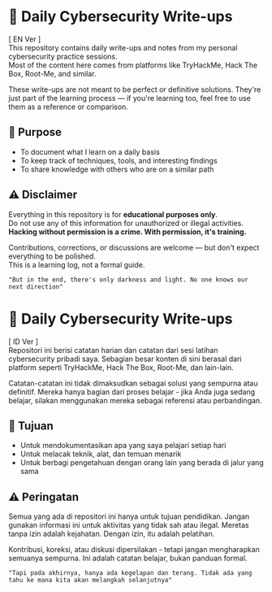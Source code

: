 # 🧷 Daily Cybersecurity Write-ups
[ EN Ver ] <br>
This repository contains daily write-ups and notes from my personal cybersecurity practice sessions.  
Most of the content here comes from platforms like TryHackMe, Hack The Box, Root-Me, and similar.

These write-ups are not meant to be perfect or definitive solutions. They're just part of the learning process — if you're learning too, feel free to use them as a reference or comparison.

## 🧠 Purpose

- To document what I learn on a daily basis
- To keep track of techniques, tools, and interesting findings
- To share knowledge with others who are on a similar path


## ⚠️ Disclaimer

Everything in this repository is for **educational purposes only**.  
Do not use any of this information for unauthorized or illegal activities.  
**Hacking without permission is a crime. With permission, it's training.**

Contributions, corrections, or discussions are welcome — but don't expect everything to be polished.  
This is a learning log, not a formal guide.

```
"But in the end, there's only darkness and light. No one knows our next direction"
```


# 🧷 Daily Cybersecurity Write-ups
[ ID Ver ] <br>
Repositori ini berisi catatan harian dan catatan dari sesi latihan cybersecurity pribadi saya. Sebagian besar konten di sini berasal dari platform seperti TryHackMe, Hack The Box, Root-Me, dan lain-lain. 

Catatan-catatan ini tidak dimaksudkan sebagai solusi yang sempurna atau definitif. Mereka hanya bagian dari proses belajar - jika Anda juga sedang belajar, silakan menggunakan mereka sebagai referensi atau perbandingan.


## 🧠 Tujuan
- Untuk mendokumentasikan apa yang saya pelajari setiap hari
- Untuk melacak teknik, alat, dan temuan menarik
- Untuk berbagi pengetahuan dengan orang lain yang berada di jalur yang sama


## ⚠️ Peringatan
Semua yang ada di repositori ini hanya untuk tujuan pendidikan. Jangan gunakan informasi ini untuk aktivitas yang tidak sah atau ilegal. Meretas tanpa izin adalah kejahatan. Dengan izin, itu adalah pelatihan.


Kontribusi, koreksi, atau diskusi dipersilakan - tetapi jangan mengharapkan semuanya sempurna. Ini adalah catatan belajar, bukan panduan formal.

```
"Tapi pada akhirnya, hanya ada kegelapan dan terang. Tidak ada yang tahu ke mana kita akan melangkah selanjutnya"
```
